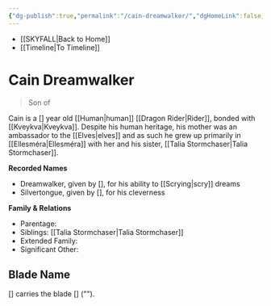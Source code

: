 ```yaml
---
{"dg-publish":true,"permalink":"/cain-dreamwalker/","dgHomeLink":false,"dgPassFrontmatter":false}
---
```


- [[SKYFALL|Back to Home]]
- [[Timeline|To Timeline]]

# Cain Dreamwalker
>Son of

Cain is a [] year old [[Human|human]] [[Dragon Rider|Rider]], bonded with [[Kveykva|Kveykva]]. Despite his human heritage, his mother was an ambassador to the [[Elves|elves]] and as such he grew up primarily in [[Ellesméra|Ellesméra]] with her and his sister, [[Talia Stormchaser|Talia Stormchaser]]. 

**Recorded Names**
- Dreamwalker, given by [], for his ability to [[Scrying|scry]] dreams
- Silvertongue, given by [], for his cleverness

**Family & Relations**
- Parentage: 
- Siblings: [[Talia Stormchaser|Talia Stormchaser]]
- Extended Family:
- Significant Other:

## Blade Name
[] carries the blade [] (""). 